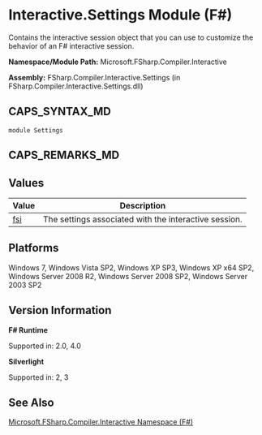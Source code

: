 # Interactive.Settings Module (F#)

Contains the interactive session object that you can use to customize the behavior of an F# interactive session.

**Namespace/Module Path:** Microsoft.FSharp.Compiler.Interactive

**Assembly:** FSharp.Compiler.Interactive.Settings (in FSharp.Compiler.Interactive.Settings.dll)


## CAPS_SYNTAX_MD

```
module Settings
```

## CAPS_REMARKS_MD

## Values


|Value|Description|
|-----|-----------|
|[fsi](http://msdn.microsoft.com/en-us/library/d02ec3ad-355e-460e-bf41-c98466408642)|The settings associated with the interactive session.|

## Platforms
Windows 7, Windows Vista SP2, Windows XP SP3, Windows XP x64 SP2, Windows Server 2008 R2, Windows Server 2008 SP2, Windows Server 2003 SP2


## Version Information
**F# Runtime**

Supported in: 2.0, 4.0

**Silverlight**

Supported in: 2, 3


## See Also
[Microsoft.FSharp.Compiler.Interactive Namespace &#40;F&#35;&#41;](Microsoft.FSharp.Compiler.Interactive+Namespace+%28F%23%29.md)

